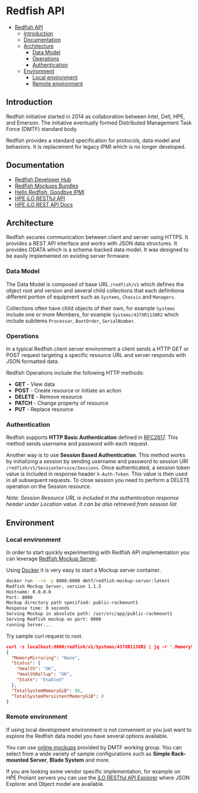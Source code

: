 # Redfish API

- [Redfish API](#redfish-api)
  - [Introduction](#introduction)
  - [Documentation](#documentation)
  - [Architecture](#architecture)
    - [Data Model](#data-model)
    - [Operations](#operations)
    - [Authentication](#authentication)
  - [Environment](#environment)
    - [Local environment](#local-environment)
    - [Remote environment](#remote-environment)

## Introduction

Redfish initiative started in 2014 as collaboration between Intel, Dell, HPE, and Emerson. The initiative eventually formed Distributed Management Task Force (DMTF) standard body.

Redfish provides a standard specification for protocols, data model and behaviors. It is replacement for legacy IPMI which is no longer developed.


## Documentation

- [Redfish Developer Hub](https://redfish.dmtf.org/)
- [Redfish Mockups Bundles](https://www.dmtf.org/dsp/DSP2043)
- [Hello Redfish, Goodbye IPMI](https://www.thomas-krenn.com/de/tkmag/wp-content/uploads/2016/03/Werner_Fischer_-_Hello_Redfish__Goodbye_IPMI.pdf)
- [HPE iLO RESTful API](https://developer.hpe.com/platform/ilo-restful-api/home/)
- [HPE iLO REST API Docs](https://hewlettpackard.github.io/ilo-rest-api-docs/)


## Architecture

Redfish secures communication between client and server using HTTPS. It provides a REST API interface and works with JSON data structures. It provides ODATA which is a schema-backed data model. It was designed to be easily implemented on existing server firmware.


### Data Model

The Data Model is composed of base URL `/redfish/v1` which defines the object root and version and several child collections that each definitiona different portion of equipment such as `Systems`, `Chassis` and `Managers`.

Collections often have child objects of their own, for example `Systems` include one or more Members, for example `Systems/437XR1138R2` which include subitems `Processor`, `BootOrder`, `SerialNumber`.

### Operations

In a typical Redfish client server environment a client sends a HTTP GET or POST request targeting a specific resource URL and server responds with JSON formatted data.

Redfish Operations include the following HTTP methods:
- **GET** - View data
- **POST** - Create resource or initiate an action
- **DELETE** - Remove resource
- **PATCH** - Change property of resource
- **PUT** - Replace resource

### Authentication

Redfish supports **HTTP Basic Authentication** defined in [RFC2617](https://tools.ietf.org/html/rfc2617). This method sends username and password with each request.

Another way is to use **Session Based Authentication**. This method works by initializing a session by sending username and password to session URI `/redfish/v1/SessionService/Sessions`. Once authenticated, a session token value is included in response header `X-Auth-Token`. This value is then used in all subsequent requests. To close session you need to perform a DELETE operation on the Session resource. 

*Note: Session Resource URL is included in the authentication response header under Location value. It can be also retrieved from session list*


## Environment

### Local environment

In order to start quickly experimenting with Redfish API implementation you can leverage [Redfish Mockup Server](https://github.com/DMTF/Redfish-Mockup-Server).

Using [Docker](https://www.docker.com/) it is very easy to start a Mockup server container.

```bash
docker run --rm -p 8000:8000 dmtf/redfish-mockup-server:latest
Redfish Mockup Server, version 1.1.5
Hostname: 0.0.0.0
Port: 8000
Mockup directory path specified: public-rackmount1
Response time: 0 seconds
Serving Mockup in absolute path: /usr/src/app/public-rackmount1
Serving Redfish mockup on port: 8000
running Server...
```

Try sample curl request to root.

```json
curl -s localhost:8000/redfish/v1/Systems/437XR1138R2 | jq -r '.MemorySummary'
{
  "MemoryMirroring": "None",
  "Status": {
    "Health": "OK",
    "HealthRollup": "OK",
    "State": "Enabled"
  },
  "TotalSystemMemoryGiB": 96,
  "TotalSystemPersistentMemoryGiB": 0
}
```

### Remote environment

If using local development environment is not convenient or you just want to explore the Redfish data model you have several options available.

You can use [online mockups](https://redfish.dmtf.org/redfish/v1) provided by DMTF working group. You can select from a wide variety of sample configurations such as **Simple Rack-mounted Server**, **Blade System** and more.

If you are looking some vendor specific implementation, for example on HPE Proliant servers you can use the [iLO RESTful API Explorer](https://ilorestfulapiexplorer.ext.hpe.com/) where JSON Explorer and Object model are available.